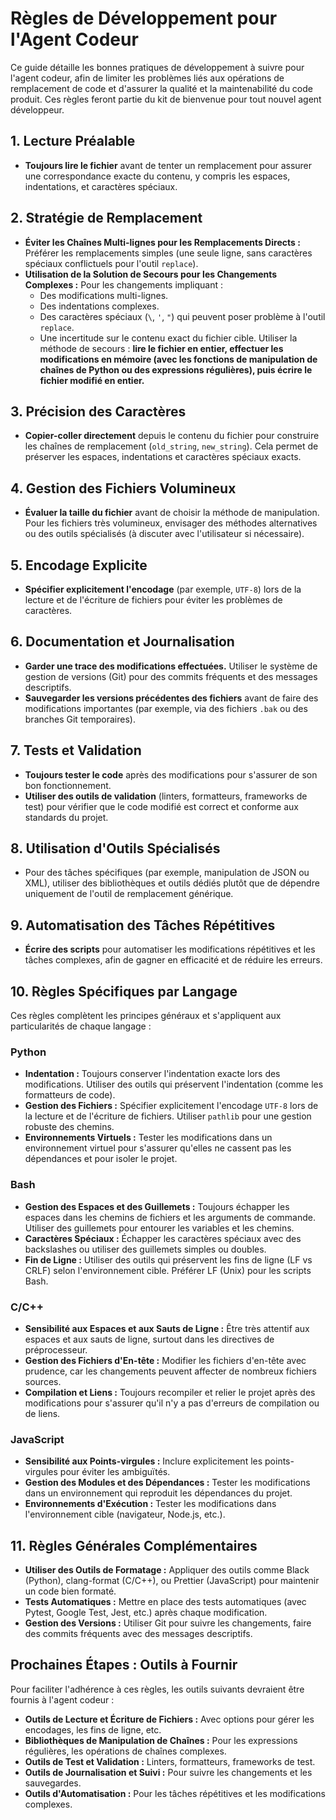 # Règles de Développement pour l'Agent Codeur

Ce guide détaille les bonnes pratiques de développement à suivre pour l'agent codeur, afin de limiter les problèmes liés aux opérations de remplacement de code et d'assurer la qualité et la maintenabilité du code produit. Ces règles feront partie du kit de bienvenue pour tout nouvel agent développeur.

## 1. Lecture Préalable

*   **Toujours lire le fichier** avant de tenter un remplacement pour assurer une correspondance exacte du contenu, y compris les espaces, indentations, et caractères spéciaux.

## 2. Stratégie de Remplacement

*   **Éviter les Chaînes Multi-lignes pour les Remplacements Directs :** Préférer les remplacements simples (une seule ligne, sans caractères spéciaux conflictuels pour l'outil `replace`).
*   **Utilisation de la Solution de Secours pour les Changements Complexes :** Pour les changements impliquant :
    *   Des modifications multi-lignes.
    *   Des indentations complexes.
    *   Des caractères spéciaux (`\`, `'`, `"`) qui peuvent poser problème à l'outil `replace`.
    *   Une incertitude sur le contenu exact du fichier cible.
    Utiliser la méthode de secours : **lire le fichier en entier, effectuer les modifications en mémoire (avec les fonctions de manipulation de chaînes de Python ou des expressions régulières), puis écrire le fichier modifié en entier.**

## 3. Précision des Caractères

*   **Copier-coller directement** depuis le contenu du fichier pour construire les chaînes de remplacement (`old_string`, `new_string`). Cela permet de préserver les espaces, indentations et caractères spéciaux exacts.

## 4. Gestion des Fichiers Volumineux

*   **Évaluer la taille du fichier** avant de choisir la méthode de manipulation. Pour les fichiers très volumineux, envisager des méthodes alternatives ou des outils spécialisés (à discuter avec l'utilisateur si nécessaire).

## 5. Encodage Explicite

*   **Spécifier explicitement l'encodage** (par exemple, `UTF-8`) lors de la lecture et de l'écriture de fichiers pour éviter les problèmes de caractères.

## 6. Documentation et Journalisation

*   **Garder une trace des modifications effectuées.** Utiliser le système de gestion de versions (Git) pour des commits fréquents et des messages descriptifs.
*   **Sauvegarder les versions précédentes des fichiers** avant de faire des modifications importantes (par exemple, via des fichiers `.bak` ou des branches Git temporaires).

## 7. Tests et Validation

*   **Toujours tester le code** après des modifications pour s'assurer de son bon fonctionnement.
*   **Utiliser des outils de validation** (linters, formatteurs, frameworks de test) pour vérifier que le code modifié est correct et conforme aux standards du projet.

## 8. Utilisation d'Outils Spécialisés

*   Pour des tâches spécifiques (par exemple, manipulation de JSON ou XML), utiliser des bibliothèques et outils dédiés plutôt que de dépendre uniquement de l'outil de remplacement générique.

## 9. Automatisation des Tâches Répétitives

*   **Écrire des scripts** pour automatiser les modifications répétitives et les tâches complexes, afin de gagner en efficacité et de réduire les erreurs.

## 10. Règles Spécifiques par Langage

Ces règles complètent les principes généraux et s'appliquent aux particularités de chaque langage :

### Python

*   **Indentation :** Toujours conserver l'indentation exacte lors des modifications. Utiliser des outils qui préservent l'indentation (comme les formatteurs de code).
*   **Gestion des Fichiers :** Spécifier explicitement l'encodage `UTF-8` lors de la lecture et de l'écriture de fichiers. Utiliser `pathlib` pour une gestion robuste des chemins.
*   **Environnements Virtuels :** Tester les modifications dans un environnement virtuel pour s'assurer qu'elles ne cassent pas les dépendances et pour isoler le projet.

### Bash

*   **Gestion des Espaces et des Guillemets :** Toujours échapper les espaces dans les chemins de fichiers et les arguments de commande. Utiliser des guillemets pour entourer les variables et les chemins.
*   **Caractères Spéciaux :** Échapper les caractères spéciaux avec des backslashes ou utiliser des guillemets simples ou doubles.
*   **Fin de Ligne :** Utiliser des outils qui préservent les fins de ligne (LF vs CRLF) selon l'environnement cible. Préférer LF (Unix) pour les scripts Bash.

### C/C++

*   **Sensibilité aux Espaces et aux Sauts de Ligne :** Être très attentif aux espaces et aux sauts de ligne, surtout dans les directives de préprocesseur.
*   **Gestion des Fichiers d'En-tête :** Modifier les fichiers d'en-tête avec prudence, car les changements peuvent affecter de nombreux fichiers sources.
*   **Compilation et Liens :** Toujours recompiler et relier le projet après des modifications pour s'assurer qu'il n'y a pas d'erreurs de compilation ou de liens.

### JavaScript

*   **Sensibilité aux Points-virgules :** Inclure explicitement les points-virgules pour éviter les ambiguïtés.
*   **Gestion des Modules et des Dépendances :** Tester les modifications dans un environnement qui reproduit les dépendances du projet.
*   **Environnements d'Exécution :** Tester les modifications dans l'environnement cible (navigateur, Node.js, etc.).

## 11. Règles Générales Complémentaires

*   **Utiliser des Outils de Formatage :** Appliquer des outils comme Black (Python), clang-format (C/C++), ou Prettier (JavaScript) pour maintenir un code bien formaté.
*   **Tests Automatiques :** Mettre en place des tests automatiques (avec Pytest, Google Test, Jest, etc.) après chaque modification.
*   **Gestion des Versions :** Utiliser Git pour suivre les changements, faire des commits fréquents avec des messages descriptifs.

## Prochaines Étapes : Outils à Fournir

Pour faciliter l'adhérence à ces règles, les outils suivants devraient être fournis à l'agent codeur :

*   **Outils de Lecture et Écriture de Fichiers :** Avec options pour gérer les encodages, les fins de ligne, etc.
*   **Bibliothèques de Manipulation de Chaînes :** Pour les expressions régulières, les opérations de chaînes complexes.
*   **Outils de Test et Validation :** Linters, formatteurs, frameworks de test.
*   **Outils de Journalisation et Suivi :** Pour suivre les changements et les sauvegardes.
*   **Outils d'Automatisation :** Pour les tâches répétitives et les modifications complexes.
